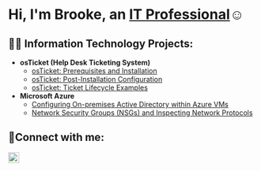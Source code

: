 <h1>Hi, I'm Brooke, an <a href="https://"www.linkedin.com/in/brooke-jacob-2b6b3392">IT Professional</a>☺</h1>

<h2>👨‍💻 Information Technology Projects:</h2>

- <b>osTicket (Help Desk Ticketing System)</b> 
  - [osTicket: Prerequisites and Installation](https://github.com/belewellyn/osticket-prereqs)
  - [osTicket: Post-Installation Configuration](https://github.com/belewellyn/post-install-config)
  - [osTicket: Ticket Lifecycle Examples](https://github.com/belewellyn/ticket-lifecycle)
- <b>Microsoft Azure</b>
  - [Configuring On-premises Active Directory within Azure VMs](https://github.com/joshmadakorcc/configure-ad)
  - [Network Security Groups (NSGs) and Inspecting Network Protocols](https://github.com/joshmadakorcc/azure-network-protocols)

<h2>🤳Connect with me:</h2>

[<img align="left" alt="Brooke | LinkedIn" width="22px" src="https://cdn.jsdelivr.net/npm/simple-icons@v3/icons/linkedin.svg"/>][linkedin]

[linkedin]: https://linkedin.com/in/brooke-jacob-2b6b3392
